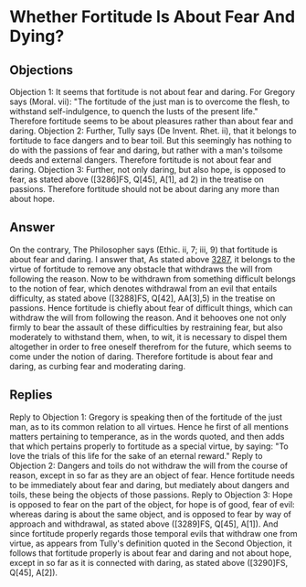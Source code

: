 # Whether Fortitude Is About Fear And Dying?
## Objections
Objection 1: It seems that fortitude is not about fear and daring. For Gregory says (Moral. vii): "The fortitude of the just man is to overcome the flesh, to withstand self-indulgence, to quench the lusts of the present life." Therefore fortitude seems to be about pleasures rather than about fear and daring.
Objection 2: Further, Tully says (De Invent. Rhet. ii), that it belongs to fortitude to face dangers and to bear toil. But this seemingly has nothing to do with the passions of fear and daring, but rather with a man's toilsome deeds and external dangers. Therefore fortitude is not about fear and daring.
Objection 3: Further, not only daring, but also hope, is opposed to fear, as stated above ([3286]FS, Q[45], A[1], ad 2) in the treatise on passions. Therefore fortitude should not be about daring any more than about hope.
## Answer
On the contrary, The Philosopher says (Ethic. ii, 7; iii, 9) that fortitude is about fear and daring.
I answer that, As stated above [3287](A[1]), it belongs to the virtue of fortitude to remove any obstacle that withdraws the will from following the reason. Now to be withdrawn from something difficult belongs to the notion of fear, which denotes withdrawal from an evil that entails difficulty, as stated above ([3288]FS, Q[42], AA[3],5) in the treatise on passions. Hence fortitude is chiefly about fear of difficult things, which can withdraw the will from following the reason. And it behooves one not only firmly to bear the assault of these difficulties by restraining fear, but also moderately to withstand them, when, to wit, it is necessary to dispel them altogether in order to free oneself therefrom for the future, which seems to come under the notion of daring. Therefore fortitude is about fear and daring, as curbing fear and moderating daring.
## Replies
Reply to Objection 1: Gregory is speaking then of the fortitude of the just man, as to its common relation to all virtues. Hence he first of all mentions matters pertaining to temperance, as in the words quoted, and then adds that which pertains properly to fortitude as a special virtue, by saying: "To love the trials of this life for the sake of an eternal reward."
Reply to Objection 2: Dangers and toils do not withdraw the will from the course of reason, except in so far as they are an object of fear. Hence fortitude needs to be immediately about fear and daring, but mediately about dangers and toils, these being the objects of those passions.
Reply to Objection 3: Hope is opposed to fear on the part of the object, for hope is of good, fear of evil: whereas daring is about the same object, and is opposed to fear by way of approach and withdrawal, as stated above ([3289]FS, Q[45], A[1]). And since fortitude properly regards those temporal evils that withdraw one from virtue, as appears from Tully's definition quoted in the Second Objection, it follows that fortitude properly is about fear and daring and not about hope, except in so far as it is connected with daring, as stated above ([3290]FS, Q[45], A[2]).